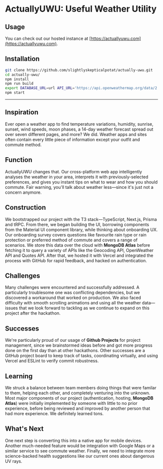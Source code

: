 # ActuallyUWU: Useful Weather Utility 

## Usage
You can check out our hosted instance at [https://actuallyuwu.com](https://actuallyuwu.com).

## Installation
```bash
git clone https://github.com/slightlyskepticalpotat/actually-uwu.git
cd actually-uwu/
npm install
npm run build
export DATABASE_URL=url API_URL='https://api.openweathermap.org/data/2.5' API_KEY=key FAST_REFRESH=false yarn start
npm start
```
---
## Inspiration
Ever open a weather app to find temperature variations, humidity, sunrise, sunset, wind speeds, moon phases, a 14-day weather forecast spread out over seven different pages, and more? We did. Weather apps and sites often contain every little piece of information except your outfit and commute method.

## Function
ActuallyUWU changes that. Our cross-platform web app intelligently analyses the weather in your area, interprets it with previously-selected preferences, and gives you instant tips on what to wear and how you should commute. Fair warning, you'll talk about weather less—since it's just not a concern anymore.

## Construction
We bootstrapped our project with the T3 stack—TypeScript, Next.js, Prisma and tRPC. From there, we began building the UI, borrowing components from the Material UI component library, while thinking about onboarding UX. Our onboarding survey covers questions like favourite rain type or rain protection or preferred method of commute and covers a range of scenarios. We store this data over the cloud with **MongoDB Atlas** before fetching it to query a variety of APIs like the Geocoding API, OpenWeather API and Quotes API. After that, we hosted it with Vercel and integrated the process with GitHub for rapid feedback, and hacked on authentication.

## Challenges 
Many challenges were encountered and successfully addressed. A particularly troublesome one was conflicting dependencies, but we discovered a workaround that worked on production. We also faced difficulty with smooth scrolling animations and using all the weather data—issues that we look forward to tackling as we continue to expand on this project after the hackathon.

## Successes
We're particularly proud of our usage of **Github Projects** for project management, since we brainstormed ideas before and got more progress done on the first day than at other hackathons. Other successes are a GitHub project board to keep track of tasks, coordinating virtually, and using Vercel and ESLint to verify commit robustness. 

## Learning
We struck a balance between team members doing things that were familar to them, helping each other, and completely venturing into the unknown. Most major components of our project (authentication, hosting, **MongoDB Atlas**) were initially implemented by someone with little to no prior experience, before being reviewed and improved by another person that had more experience. We definitely learned tons.

## What's Next
One next step is converting this into a native app for mobile devices. Another much-needed feature would be integration with Google Maps or a similar service to see commute weather. Finally, we need to integrate more science-backed health suggestions like our current ones about dangerous UV rays.
